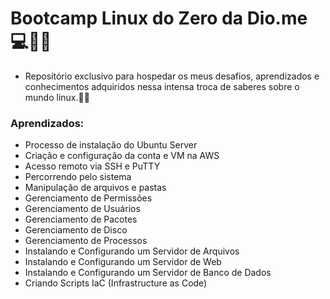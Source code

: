 # Bootcamp Linux do Zero da Dio.me 💻👨‍💻

- Repositório exclusivo para hospedar os meus desafios, aprendizados e conhecimentos adquiridos nessa intensa troca de saberes sobre o mundo linux.🐧🐧

### Aprendizados:

- Processo de instalação do Ubuntu Server
- Criação e configuração da conta e VM na AWS
- Acesso remoto via SSH e PuTTY
- Percorrendo pelo sistema
- Manipulação de arquivos e pastas
- Gerenciamento de Permissões
- Gerenciamento de Usuários
- Gerenciamento de Pacotes
- Gerenciamento de Disco
- Gerenciamento de Processos
- Instalando e Configurando um Servidor de Arquivos
- Instalando e Configurando um Servidor de Web
- Instalando e Configurando um Servidor de Banco de Dados
- Criando Scripts IaC (Infrastructure as Code)

